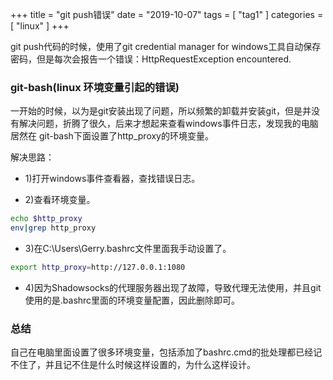 +++
title = "git push错误"
date = "2019-10-07"
tags = [ "tag1" ]
categories = [ "linux" ]
+++

git push代码的时候，使用了git credential manager for windows工具自动保存密码，但是每次会报告一个错误：HttpRequestException encountered.
<!--more-->
### git-bash(linux 环境变量引起的错误)

一开始的时候，以为是git安装出现了问题，所以频繁的卸载并安装git，但是并没有解决问题，折腾了很久，后来才想起来查看windows事件日志，发现我的电脑居然在
git-bash下面设置了http_proxy的环境变量。

解决思路：

+ 1)打开windows事件查看器，查找错误日志。

+ 2)查看环境变量。

```sh
echo $http_proxy
env|grep http_proxy
```

+ 3)在C:\Users\Gerry\.bashrc文件里面我手动设置了。

```sh
export http_proxy=http://127.0.0.1:1080
```

+ 4)因为Shadowsocks的代理服务器出现了故障，导致代理无法使用，并且git使用的是.bashrc里面的环境变量配置，因此删除即可。

### 总结

自己在电脑里面设置了很多环境变量，包括添加了bashrc.cmd的批处理都已经记不住了，并且记不住是什么时候这样设置的，为什么这样设计。
